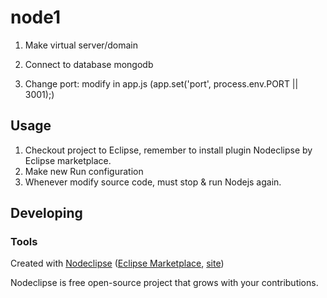 

# node1
1) Make virtual server/domain
2) Connect to database mongodb

3) Change port: modify in app.js (app.set('port', process.env.PORT || 3001);)

## Usage
1) Checkout project to Eclipse, remember to install plugin Nodeclipse by Eclipse marketplace.
2) Make new Run configuration
3) Whenever modify source code, must stop & run Nodejs again.


## Developing



### Tools

Created with [Nodeclipse](https://github.com/Nodeclipse/nodeclipse-1)
 ([Eclipse Marketplace](http://marketplace.eclipse.org/content/nodeclipse), [site](http://www.nodeclipse.org))   

Nodeclipse is free open-source project that grows with your contributions.
